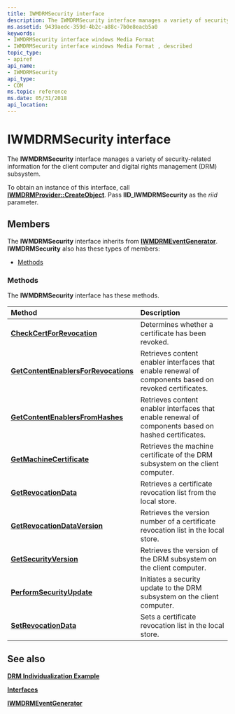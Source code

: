 ```yaml
---
title: IWMDRMSecurity interface
description: The IWMDRMSecurity interface manages a variety of security-related information for the client computer and digital rights management (DRM) subsystem.To obtain an instance of this interface, call IWMDRMProvider CreateObject.
ms.assetid: 9439aedc-359d-4b2c-a88c-7b0e8eacb5a0
keywords:
- IWMDRMSecurity interface windows Media Format
- IWMDRMSecurity interface windows Media Format , described
topic_type:
- apiref
api_name:
- IWMDRMSecurity
api_type:
- COM
ms.topic: reference
ms.date: 05/31/2018
api_location: 
---
```


# IWMDRMSecurity interface

The **IWMDRMSecurity** interface manages a variety of security-related information for the client computer and digital rights management (DRM) subsystem.

To obtain an instance of this interface, call [**IWMDRMProvider::CreateObject**](iwmdrmprovider-createobject.md). Pass **IID\_IWMDRMSecurity** as the *riid* parameter.

## Members

The **IWMDRMSecurity** interface inherits from [**IWMDRMEventGenerator**](iwmdrmeventgenerator.md). **IWMDRMSecurity** also has these types of members:

-   [Methods](#methods)

### Methods

The **IWMDRMSecurity** interface has these methods.



| Method                                                                                      | Description                                                                                                      |
|:--------------------------------------------------------------------------------------------|:-----------------------------------------------------------------------------------------------------------------|
| [**CheckCertForRevocation**](iwmdrmsecurity-checkcertforrevocation.md)                     | Determines whether a certificate has been revoked.<br/>                                                    |
| [**GetContentEnablersForRevocations**](iwmdrmsecurity-getcontentenablersforrevocations.md) | Retrieves content enabler interfaces that enable renewal of components based on revoked certificates.<br/> |
| [**GetContentEnablersFromHashes**](iwmdrmsecurity-getcontentenablersfromhashes.md)         | Retrieves content enabler interfaces that enable renewal of components based on hashed certificates.<br/>  |
| [**GetMachineCertificate**](iwmdrmsecurity-getmachinecertificate.md)                       | Retrieves the machine certificate of the DRM subsystem on the client computer.<br/>                        |
| [**GetRevocationData**](iwmdrmsecurity-getrevocationdata.md)                               | Retrieves a certificate revocation list from the local store.<br/>                                         |
| [**GetRevocationDataVersion**](iwmdrmsecurity-getrevocationdataversion.md)                 | Retrieves the version number of a certificate revocation list in the local store.<br/>                     |
| [**GetSecurityVersion**](iwmdrmsecurity-getsecurityversion.md)                             | Retrieves the version of the DRM subsystem on the client computer.<br/>                                    |
| [**PerformSecurityUpdate**](iwmdrmsecurity-performsecurityupdate.md)                       | Initiates a security update to the DRM subsystem on the client computer.<br/>                              |
| [**SetRevocationData**](iwmdrmsecurity-setrevocationdata.md)                               | Sets a certificate revocation list in the local store.<br/>                                                |



 

## See also

<dl> <dt>

[**DRM Individualization Example**](drm-individualization-example.md)
</dt> <dt>

[**Interfaces**](drm-interfaces.md)
</dt> <dt>

[**IWMDRMEventGenerator**](iwmdrmeventgenerator.md)
</dt> </dl>

 

 





